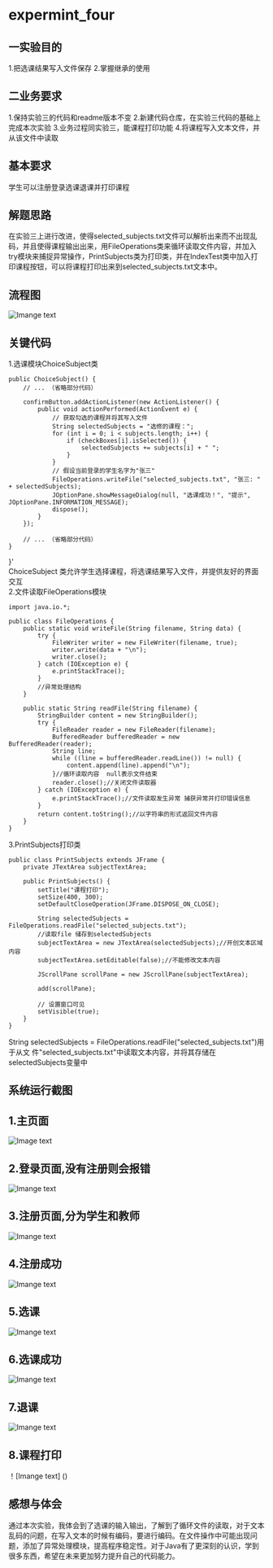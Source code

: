 # expermint_four
## **一实验目的**  
1.把选课结果写入文件保存
2.掌握继承的使用
## **二业务要求**
1.保持实验三的代码和readme版本不变
2.新建代码仓库，在实验三代码的基础上完成本次实验
3.业务过程同实验三，能课程打印功能
4.将课程写入文本文件，并从该文件中读取
## **基本要求**  
学生可以注册登录选课退课并打印课程
## **解题思路**   
在实验三上进行改进，使得selected_subjects.txt文件可以解析出来而不出现乱码，并且使得课程输出出来，用FileOperations类来循环读取文件内容，并加入try模块来捕捉异常操作，PrintSubjects类为打印类，并在IndexTest类中加入打印课程按钮，可以将课程打印出来到selected_subjects.txt文本中。

## **流程图**  
![Imange text](https://github.com/banber0/expermint_two/blob/main/%E6%B5%81%E7%A8%8B%E5%9B%BE.png)  


## **关键代码**  
1.选课模块ChoiceSubject类  

    public ChoiceSubject() {
        // ... （省略部分代码）

        confirmButton.addActionListener(new ActionListener() {
            public void actionPerformed(ActionEvent e) {
                // 获取勾选的课程并将其写入文件
                String selectedSubjects = "选修的课程：";
                for (int i = 0; i < subjects.length; i++) {
                    if (checkBoxes[i].isSelected()) {
                        selectedSubjects += subjects[i] + " ";
                    }
                }
                // 假设当前登录的学生名字为"张三"
                FileOperations.writeFile("selected_subjects.txt", "张三: " + selectedSubjects);
                JOptionPane.showMessageDialog(null, "选课成功！", "提示", JOptionPane.INFORMATION_MESSAGE);
                dispose();
            }
        });

        // ... （省略部分代码）
    }
}'  
ChoiceSubject 类允许学生选择课程，将选课结果写入文件，并提供友好的界面交互  
2.文件读取FileOperations模块  

    import java.io.*;

    public class FileOperations {
        public static void writeFile(String filename, String data) {
            try {
                FileWriter writer = new FileWriter(filename, true);
                writer.write(data + "\n");
                writer.close();
            } catch (IOException e) {
                e.printStackTrace();
            }
            //异常处理结构
        }

        public static String readFile(String filename) {
            StringBuilder content = new StringBuilder();
            try {
                FileReader reader = new FileReader(filename);
                BufferedReader bufferedReader = new BufferedReader(reader);
                String line;
                while ((line = bufferedReader.readLine()) != null) {
                    content.append(line).append("\n");
                }//循环读取内容  null表示文件结束
                reader.close();//关闭文件读取器
            } catch (IOException e) {
                e.printStackTrace();//文件读取发生异常 捕获异常并打印错误信息
            }
            return content.toString();//以字符串的形式返回文件内容
        }
    }
  

3.PrintSubjects打印类  

    public class PrintSubjects extends JFrame {
        private JTextArea subjectTextArea;

        public PrintSubjects() {
            setTitle("课程打印");
            setSize(400, 300);
            setDefaultCloseOperation(JFrame.DISPOSE_ON_CLOSE);

            String selectedSubjects = FileOperations.readFile("selected_subjects.txt");
            //读取file 储存到selectedSubjects 
            subjectTextArea = new JTextArea(selectedSubjects);//开创文本区域内容
            subjectTextArea.setEditable(false);//不能修改文本内容

            JScrollPane scrollPane = new JScrollPane(subjectTextArea);

            add(scrollPane);
        
            // 设置窗口可见
            setVisible(true);
        }
    }
  String selectedSubjects = FileOperations.readFile("selected_subjects.txt")用于从文 
  件"selected_subjects.txt"中读取文本内容，并将其存储在selectedSubjects变量中



## **系统运行截图**  
## **1.主页面**  
![Image text](https://github.com/banber0/expermint_two/blob/main/%E7%B3%BB%E7%BB%9F%E7%95%8C%E9%9D%A2.png)  
## **2.登录页面,没有注册则会报错**  
![Imange text](https://github.com/banber0/expermint_two/blob/main/%E7%99%BB%E5%BD%95.png)  
## **3.注册页面,分为学生和教师**  
![Imange text](https://github.com/banber0/expermint_two/blob/main/%E6%B3%A8%E5%86%8C.png)  
## **4.注册成功**  
![Imange text](https://github.com/banber0/expermint_two/blob/main/%E6%B3%A8%E5%86%8C%E6%88%90%E5%8A%9F.png)  
## **5.选课**  
![Imange text](https://github.com/banber0/expermint_two/blob/main/%E9%80%89%E8%AF%BE.png)  
## **6.选课成功**  
![Imange text](https://github.com/banber0/expermint_two/blob/main/%E9%80%89%E8%AF%BE%E6%88%90%E5%8A%9F.png)  
## **7.退课**  
![Imange text](https://github.com/banber0/expermint_two/blob/main/%E9%80%80%E8%AF%BE%E6%88%90%E5%8A%9F.png)
## **8.课程打印**  
！[Imange text]
()

## **感想与体会**
通过本次实验，我体会到了选课的输入输出，了解到了循环文件的读取，对于文本乱码的问题，在写入文本的时候有编码，要进行编码。在文件操作中可能出现问题，添加了异常处理模块，提高程序稳定性。对于Java有了更深刻的认识，学到很多东西，希望在未来更加努力提升自己的代码能力。



